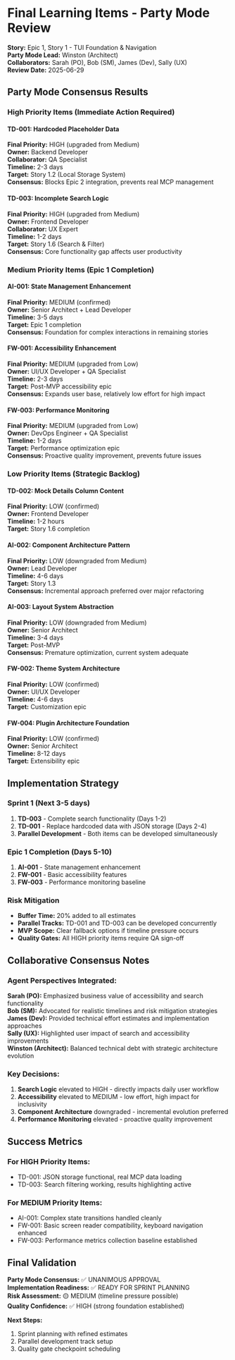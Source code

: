 # Final Learning Items - Party Mode Review

**Story:** Epic 1, Story 1 - TUI Foundation & Navigation  
**Party Mode Lead:** Winston (Architect)  
**Collaborators:** Sarah (PO), Bob (SM), James (Dev), Sally (UX)  
**Review Date:** 2025-06-29

## Party Mode Consensus Results

### High Priority Items (Immediate Action Required)

#### TD-001: Hardcoded Placeholder Data
**Final Priority:** HIGH (upgraded from Medium)  
**Owner:** Backend Developer  
**Collaborator:** QA Specialist  
**Timeline:** 2-3 days  
**Target:** Story 1.2 (Local Storage System)  
**Consensus:** Blocks Epic 2 integration, prevents real MCP management  

#### TD-003: Incomplete Search Logic  
**Final Priority:** HIGH (upgraded from Medium)  
**Owner:** Frontend Developer  
**Collaborator:** UX Expert  
**Timeline:** 1-2 days  
**Target:** Story 1.6 (Search & Filter)  
**Consensus:** Core functionality gap affects user productivity  

### Medium Priority Items (Epic 1 Completion)

#### AI-001: State Management Enhancement
**Final Priority:** MEDIUM (confirmed)  
**Owner:** Senior Architect + Lead Developer  
**Timeline:** 3-5 days  
**Target:** Epic 1 completion  
**Consensus:** Foundation for complex interactions in remaining stories  

#### FW-001: Accessibility Enhancement
**Final Priority:** MEDIUM (upgraded from Low)  
**Owner:** UI/UX Developer + QA Specialist  
**Timeline:** 2-3 days  
**Target:** Post-MVP accessibility epic  
**Consensus:** Expands user base, relatively low effort for high impact  

#### FW-003: Performance Monitoring
**Final Priority:** MEDIUM (upgraded from Low)  
**Owner:** DevOps Engineer + QA Specialist  
**Timeline:** 1-2 days  
**Target:** Performance optimization epic  
**Consensus:** Proactive quality improvement, prevents future issues  

### Low Priority Items (Strategic Backlog)

#### TD-002: Mock Details Column Content
**Final Priority:** LOW (confirmed)  
**Owner:** Frontend Developer  
**Timeline:** 1-2 hours  
**Target:** Story 1.6 completion  

#### AI-002: Component Architecture Pattern
**Final Priority:** LOW (downgraded from Medium)  
**Owner:** Lead Developer  
**Timeline:** 4-6 days  
**Target:** Story 1.3  
**Consensus:** Incremental approach preferred over major refactoring  

#### AI-003: Layout System Abstraction
**Final Priority:** LOW (downgraded from Medium)  
**Owner:** Senior Architect  
**Timeline:** 3-4 days  
**Target:** Post-MVP  
**Consensus:** Premature optimization, current system adequate  

#### FW-002: Theme System Architecture
**Final Priority:** LOW (confirmed)  
**Owner:** UI/UX Developer  
**Timeline:** 4-6 days  
**Target:** Customization epic  

#### FW-004: Plugin Architecture Foundation
**Final Priority:** LOW (confirmed)  
**Owner:** Senior Architect  
**Timeline:** 8-12 days  
**Target:** Extensibility epic  

## Implementation Strategy

### Sprint 1 (Next 3-5 days)
1. **TD-003** - Complete search functionality (Days 1-2)
2. **TD-001** - Replace hardcoded data with JSON storage (Days 2-4)
3. **Parallel Development** - Both items can be developed simultaneously

### Epic 1 Completion (Days 5-10)
1. **AI-001** - State management enhancement
2. **FW-001** - Basic accessibility features
3. **FW-003** - Performance monitoring baseline

### Risk Mitigation
- **Buffer Time:** 20% added to all estimates
- **Parallel Tracks:** TD-001 and TD-003 can be developed concurrently
- **MVP Scope:** Clear fallback options if timeline pressure occurs
- **Quality Gates:** All HIGH priority items require QA sign-off

## Collaborative Consensus Notes

### Agent Perspectives Integrated:

**Sarah (PO):** Emphasized business value of accessibility and search functionality  
**Bob (SM):** Advocated for realistic timelines and risk mitigation strategies  
**James (Dev):** Provided technical effort estimates and implementation approaches  
**Sally (UX):** Highlighted user impact of search and accessibility improvements  
**Winston (Architect):** Balanced technical debt with strategic architecture evolution  

### Key Decisions:
1. **Search Logic** elevated to HIGH - directly impacts daily user workflow
2. **Accessibility** elevated to MEDIUM - low effort, high impact for inclusivity
3. **Component Architecture** downgraded - incremental evolution preferred
4. **Performance Monitoring** elevated - proactive quality improvement

## Success Metrics

### For HIGH Priority Items:
- TD-001: JSON storage functional, real MCP data loading
- TD-003: Search filtering working, results highlighting active

### For MEDIUM Priority Items:
- AI-001: Complex state transitions handled cleanly
- FW-001: Basic screen reader compatibility, keyboard navigation enhanced
- FW-003: Performance metrics collection baseline established

## Final Validation

**Party Mode Consensus:** ✅ UNANIMOUS APPROVAL  
**Implementation Readiness:** ✅ READY FOR SPRINT PLANNING  
**Risk Assessment:** 🟡 MEDIUM (timeline pressure possible)  
**Quality Confidence:** ✅ HIGH (strong foundation established)  

**Next Steps:**
1. Sprint planning with refined estimates
2. Parallel development track setup
3. Quality gate checkpoint scheduling